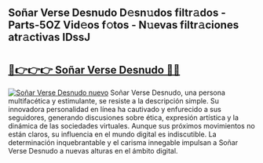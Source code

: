 ## Soñar Verse Desnudo D𝚎sn𝚞dos filtr𝚊dos - Parts-5OZ Vid𝚎os f𝚘tos - N𝚞evas filtr𝚊ciones atr𝚊ctivas IDssJ

# <h2><a href="http://mb56es.tromn.icu/?c=So%c3%b1ar+Verse+Desnudo">🔗👉👉👉 Soñar Verse Desnudo 🔗🔗</a></h2>

[![Soñar Verse Desnudo nuevo](https://i.imgur.com/pEAQMta.gif)](http://mb56es.tromn.icu/?c=So%c3%b1ar+Verse+Desnudo)
Soñar Verse Desnudo, una persona multifacética y estimulante, se resiste a la descripción simple. Su innovadora personalidad en línea ha cautivado y enfurecido a sus seguidores, generando discusiones sobre ética, expresión artística y la dinámica de las sociedades virtuales. Aunque sus próximos movimientos no están claros, su influencia en el mundo digital es indiscutible. La determinación inquebrantable y el carisma innegable impulsan a Soñar Verse Desnudo a nuevas alturas en el ámbito digital.
